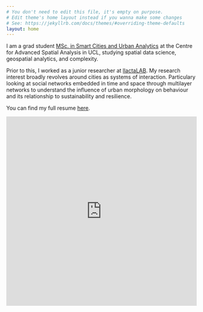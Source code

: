 ```yaml
---
# You don't need to edit this file, it's empty on purpose.
# Edit theme's home layout instead if you wanna make some changes
# See: https://jekyllrb.com/docs/themes/#overriding-theme-defaults
layout: home
---
```


I am a grad student [MSc. in Smart Cities and Urban Analytics](http://mscsmartcities.org/) at the Centre for Advanced Spatial Analysis in UCL, studying spatial data science, geospatial analytics, and complexity. 

Prior to this, I worked as a junior researcher at [llactaLAB](https://llactalab.ucuenca.edu.ec/). My research interest broadly revolves around cities as systems of interaction. Particulary looking at social networks embedded in time and space through multilayer networks to understand the influence of urban morphology on behaviour and its relationship to sustainability and resilience. 

You can find my full resume [here]({{site.url}}/assets/cv.pdf).

<iframe src="https://www.youtube.com/embed/_sJP0m2GqYk?rel=0&amp;controls=0&amp;showinfo=0?autoplay=1" style="width:100%;height:500px;" frameborder="0"></iframe>